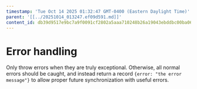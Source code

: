 ```yaml
---
timestamp: 'Tue Oct 14 2025 01:32:47 GMT-0400 (Eastern Daylight Time)'
parent: '[[../20251014_013247.ef09d591.md]]'
content_id: db39d9517e9bc7a9f0091cf2802a5aaa710248b26a19043ebddbc00ba067bc70
---
```


# Error handling

Only throw errors when they are truly exceptional. Otherwise, all normal errors should be caught, and instead return a record `{error: "the error message"}` to allow proper future synchronization with useful errors.
